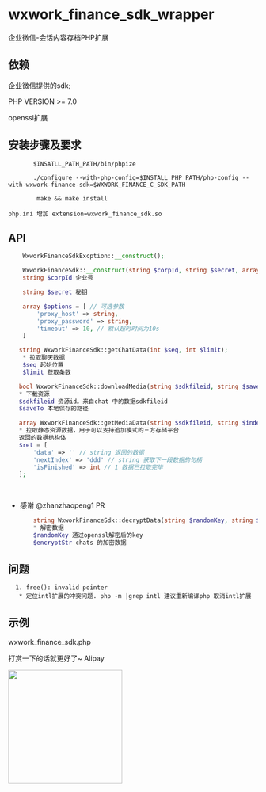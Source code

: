# wxwork_finance_sdk_wrapper

企业微信-会话内容存档PHP扩展


## 依赖
企业微信提供的sdk;

PHP VERSION >= 7.0

openssl扩展

## 安装步骤及要求
```
       $INSATLL_PATH_PATH/bin/phpize
        
       ./configure --with-php-config=$INSTALL_PHP_PATH/php-config --with-wxwork-finance-sdk=$WXWORK_FINANCE_C_SDK_PATH
       
        make && make install
```
    php.ini 增加 extension=wxwork_finance_sdk.so
    
## API
```php
    WxworkFinanceSdkExcption::__construct();
```

```php
    WxworkFinanceSdk::__construct(string $corpId, string $secret, array $options);
    string $corpId 企业号

    string $secret 秘钥

    array $options = [ // 可选参数
        'proxy_host' => string,
        'proxy_password' => string,
        'timeout' => 10, // 默认超时时间为10s
    ]
```

```php
   string WxworkFinanceSdk::getChatData(int $seq, int $limit);
    * 拉取聊天数据
    $seq 起始位置
    $limit 获取条数
``` 

```php
   bool WxworkFinanceSdk::downloadMedia(string $sdkfileid, string $saveTo)
   * 下载资源
   $sdkfileid 资源id。来自chat 中的数据sdkfileid
   $saveTo 本地保存的路径
```

```php
   array WxworkFinanceSdk::getMediaData(string $sdkfileid, string $indexBuf='');
   * 拉取静态资源数据，用于可以支持追加模式的三方存储平台
   返回的数据结构体
   $ret = [
       'data' => '' // string 返回的数据
       'nextIndex' => 'ddd' // string 获取下一段数据的句柄
       'isFinished' => int // 1 数据已拉取完毕 
   ];
   
   
```
* 感谢 @zhanzhaopeng1 PR


```php
       string WxworkFinanceSdk::decryptData(string $randomKey, string $encryptStr);
       * 解密数据
       $randomKey 通过openssl解密后的key
       $encryptStr chats 的加密数据
```



## 问题
      1. free(): invalid pointer
       * 定位intl扩展的冲突问题. php -m |grep intl 建议重新编译php 取消intl扩展

 ## 示例
 
  wxwork_finance_sdk.php
    
打赏一下的话就更好了~
 Alipay
 
 <img src="https://github.com/pangdahua/php7-wxwork-finance-sdk/blob/sponsor/imgs/Alipay.png" width="230" height="230" />
